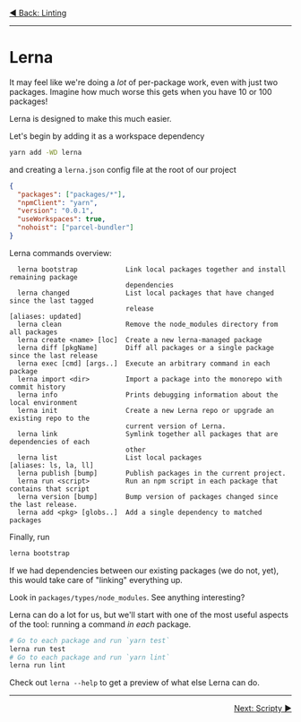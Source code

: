 <p align='left'>
 <a href="./04-linting.md">◀ Back: Linting</a>
</p>

---

# Lerna

It may feel like we're doing a _lot_ of per-package work, even with just two packages. Imagine how much worse this gets when you have 10 or 100 packages!

Lerna is designed to make this much easier.

Let's begin by adding it as a workspace dependency

```sh
yarn add -WD lerna
```

and creating a `lerna.json` config file at the root of our project

```json
{
  "packages": ["packages/*"],
  "npmClient": "yarn",
  "version": "0.0.1",
  "useWorkspaces": true,
  "nohoist": ["parcel-bundler"]
}
```

Lerna commands overview:

```lerna add <pkg> [globs..]  Add a single dependency to matched packages
  lerna bootstrap            Link local packages together and install remaining package
                             dependencies
  lerna changed              List local packages that have changed since the last tagged
                             release                                      [aliases: updated]
  lerna clean                Remove the node_modules directory from all packages
  lerna create <name> [loc]  Create a new lerna-managed package
  lerna diff [pkgName]       Diff all packages or a single package since the last release
  lerna exec [cmd] [args..]  Execute an arbitrary command in each package
  lerna import <dir>         Import a package into the monorepo with commit history
  lerna info                 Prints debugging information about the local environment
  lerna init                 Create a new Lerna repo or upgrade an existing repo to the
                             current version of Lerna.
  lerna link                 Symlink together all packages that are dependencies of each
                             other
  lerna list                 List local packages                       [aliases: ls, la, ll]
  lerna publish [bump]       Publish packages in the current project.
  lerna run <script>         Run an npm script in each package that contains that script
  lerna version [bump]       Bump version of packages changed since the last release.
  lerna add <pkg> [globs..]  Add a single dependency to matched packages
```

Finally, run

```sh
lerna bootstrap
```

If we had dependencies between our existing packages (we do not, yet), this would take care of "linking" everything up.

Look in `packages/types/node_modules`. See anything interesting?

Lerna can do a lot for us, but we'll start with one of the most useful aspects of the tool: running a command _in each_ package.

```sh
# Go to each package and run `yarn test`
lerna run test
# Go to each package and run `yarn lint`
lerna run lint
```

Check out `lerna --help` to get a preview of what else Lerna can do.

---

<p align='right'>
 <a href="./06-scripty.md">Next: Scripty ▶</a>
</p>
